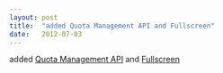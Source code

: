 ```yaml
---
layout: post
title:  "added Quota Management API and Fullscreen"
date:   2012-07-03
---
```


added <a href="http://www.w3.org/TR/quota-api/">Quota Management API</a> and <a href="http://www.w3.org/TR/fullscreen/">Fullscreen</a>